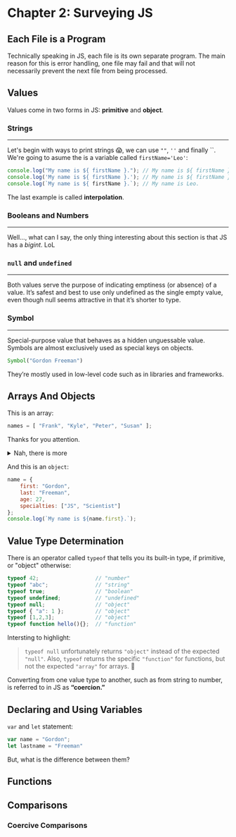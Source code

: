 # Chapter 2: Surveying JS 

## Each File is a Program

Technically speaking in JS, each file is its own separate program. The main reason for this is error handling, one file may fail and that will not necessarily prevent the next file from being processed.

## Values

Values come in two forms in JS: **primitive** and **object**.

### Strings
---

Let's begin with ways to print strings 😱, we can use `""`, `''` and finally ``. We're going to asume the is a variable called `firstName='Leo'`:

```javascript
console.log("My name is ${ firstName }."); // My name is ${ firstName }.
console.log('My name is ${ firstName }.'); // My name is ${ firstName }.
console.log(`My name is ${ firstName }.`); // My name is Leo.
```

The last example is called **interpolation**.

### Booleans and Numbers
---
Well..., what can I say, the only thing interesting about this section is that JS has a _bigint_. LoL



### `null` and `undefined`
---

Both values serve the purpose of indicating emptiness (or absence) of a value. It’s safest and best to use only undefined as the single empty value, even though null seems attractive in that it’s shorter to type.

### Symbol
---

Special-purpose value that behaves as a hidden unguessable value. Symbols are almost exclusively used as special keys on objects.

```javascript
Symbol("Gordon Freeman")
```

They’re mostly used in low-level code such as in libraries and frameworks.

## Arrays And Objects

This is an array:

```javascript
names = [ "Frank", "Kyle", "Peter", "Susan" ];
```
Thanks for you attention.

<details>
  <summary>Nah, there is more</summary>
    JS arrays can hold any value type, either primitive or object (including other arrays).
</details>

And this is an `object`:

```javascript
name = {
    first: "Gordon", 
    last: "Freeman", 
    age: 27, 
    specialties: ["JS", "Scientist"]
}; 
console.log(`My name is ${name.first}.`);
```

## Value Type Determination

There is an operator called `typeof` that tells you its built-in type, if primitive, or "object" otherwise:

```javascript
typeof 42;                  // "number"
typeof "abc";               // "string"
typeof true;                // "boolean"
typeof undefined;           // "undefined"
typeof null;                // "object"
typeof { "a": 1 };          // "object"
typeof [1,2,3];             // "object"
typeof function hello(){};  // "function"
```

Intersting to highlight:

> `typeof null` unfortunately returns `"object"` instead of the expected `"null"`. Also, `typeof` returns the specific `"function"` for functions, but not the expected `"array"` for arrays. 🤯

Converting from one value type to another, such as from string to number, is referred to in JS as **“coercion.”**

## Declaring and Using Variables

`var` and `let` statement: 

```javascript
var name = "Gordon";
let lastname = "Freeman"
```
But, what is the difference between them?

## Functions

## Comparisons

### Coercive Comparisons
